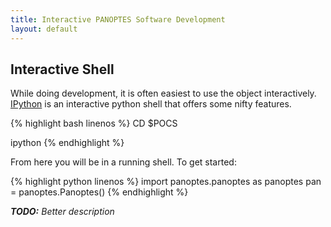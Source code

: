 ```yaml
---
title: Interactive PANOPTES Software Development
layout: default
---
```


## Interactive Shell
While doing development, it is often easiest to use the object interactively. [IPython](http://ipython.org/) is an interactive python shell that offers some nifty features.

{% highlight bash linenos %}
CD $POCS

ipython
{% endhighlight %}

From here you will be in a running shell. To get started:

{% highlight python linenos %}
import panoptes.panoptes as panoptes
pan = panoptes.Panoptes()
{% endhighlight %}

_**TODO:** Better description_

